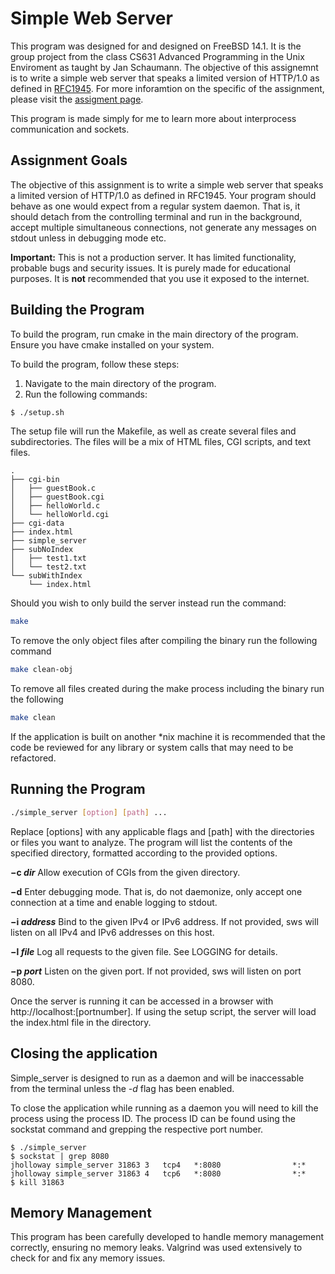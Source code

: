 # Simple Web Server
This program was designed for and designed on FreeBSD 14.1. It is the group project from the class CS631 Advanced Programming in the Unix Enviroment as taught by Jan Schaumann.
The objective of this assignemnt is to write a simple web server that speaks a limited version of HTTP/1.0 as defined in [RFC1945](https://www.rfc-editor.org/rfc/rfc1945.html). For more inforamtion on the specific of the assignment, please visit the [assigment page](https://stevens.netmeister.org/631/f23-group-project.html).

This program is made simply for me to learn more about interprocess communication and sockets.

## Assignment Goals
The objective of this assignment is to write a simple web server that speaks a limited version of HTTP/1.0 as defined in RFC1945.
Your program should behave as one would expect from a regular system daemon. That is, it should detach from the controlling terminal and run in the background, accept multiple simultaneous connections, not generate any messages on stdout unless in debugging mode etc.

**Important:** This is not a production server. It has limited functionality, probable bugs and security issues. It is purely made for educational purposes. It is **not** recommended that you use it exposed to the internet.

## Building the Program
To build the program, run cmake in the main directory of the program. Ensure you have cmake installed on your system.

To build the program, follow these steps:

1. Navigate to the main directory of the program.
2. Run the following commands:
```sh
$ ./setup.sh
```

The setup file will run the Makefile, as well as create several files and subdirectories. The files will be a mix of HTML files, CGI scripts, and text files.
```
.
├── cgi-bin
│   ├── guestBook.c
│   ├── guestBook.cgi
│   ├── helloWorld.c
│   └── helloWorld.cgi
├── cgi-data
├── index.html
├── simple_server
├── subNoIndex
│   ├── test1.txt
│   └── test2.txt
└── subWithIndex
    └── index.html
```


Should you wish to only build the server instead run the command:
```sh
make
```
To remove the only object files after compiling the binary run the following command
```sh
make clean-obj
```

To remove all files created during the make process including the binary run the following
```sh
make clean
```

If the application is built on another *nix machine it is recommended that the code be reviewed for any library or system calls that may need to be refactored.

## Running the Program

```sh
./simple_server [option] [path] ...
```

Replace [options] with any applicable flags and [path] with the directories or files you want to analyze. The program will list the contents of the specified directory, formatted according to the provided options.

**−c *dir*** Allow execution of CGIs from the given directory. 

**−d** Enter debugging mode. That is, do not daemonize, only accept one connection at a time
and enable logging to stdout.

**−i *address*** Bind to the given IPv4 or IPv6 address. If not provided, sws will listen on all IPv4 and
IPv6 addresses on this host.

**−l *file*** Log all requests to the given file. See LOGGING for details.

**−p *port*** Listen on the given port. If not provided, sws will listen on port 8080.

Once the server is running it can be accessed in a browser with http://localhost:[portnumber]. If using the setup script, the server will load the index.html file in the directory.

## Closing the application

Simple_server is designed to run as a daemon and will be inaccessable from the terminal unless the *-d* flag has been enabled.

To close the application while running as a daemon you will need to kill the process using the process ID. The process ID can be found using the sockstat command and grepping the respective port number.
```
$ ./simple_server 
$ sockstat | grep 8080
jholloway simple_server 31863 3   tcp4   *:8080                *:*
jholloway simple_server 31863 4   tcp6   *:8080                *:*
$ kill 31863
```

## Memory Management
This program has been carefully developed to handle memory management correctly, ensuring no memory leaks. Valgrind was used extensively to check for and fix any memory issues.



